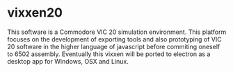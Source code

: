 # vixxen20
This software is a Commodore VIC 20 simulation environment. This platform focuses on the development of exporting tools and also prototyping of VIC 20 software in the higher language of javascript before commiting oneself to 6502 assembly. Eventually this vixxen will be ported to electron as a desktop app for Windows, OSX and Linux.
